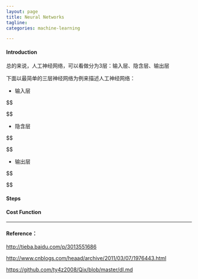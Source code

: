 ```yaml
---
layout: page
title: Neural Networks
tagline:
categories: machine-learning

---
```


#### Introduction

总的来说，人工神经网络，可以看做分为3层：输入层、隐含层、输出层

下面以最简单的三层神经网络为例来描述人工神经网络：

- 输入层

$$

$$


- 隐含层

$$

$$

- 输出层

$$

$$


#### Steps


#### Cost Function

---

#### Reference：

http://tieba.baidu.com/p/3013551686

http://www.cnblogs.com/heaad/archive/2011/03/07/1976443.html

https://github.com/ty4z2008/Qix/blob/master/dl.md
